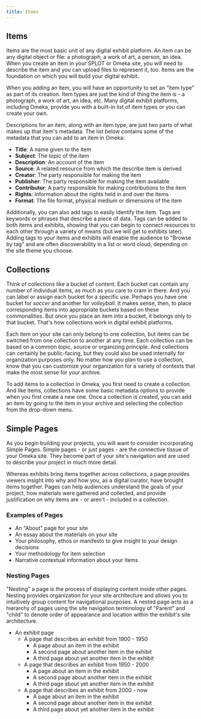 ```yaml
---
title: Items
---
```


## Items

Items are the most basic unit of any digital exhibit platform. An item can be any digital object or file: a photograph, a work of art, a person, an idea. When you create an item in your SPLOT or Omeka site, you will need to describe the item and you can upload files to represent it, too. Items are the foundation on which you will build your digital exhibit.

When you adding an item, you will have an opportunity to set an “item type” as part of its creation. Item types are just the kind of thing the item is - a photograph, a work of art, an idea, etc. Many digital exhibit platforms, including Omeka, provide you with a built-in list of item types or you can create your own.

Descriptions for an item, along with an item type, are just two parts of what makes up that item's metadata. The list below contains some of the metadata that you can add to an item in Omeka:

- **Title**: A name given to the item
- **Subject**: The topic of the item
- **Description**: An account of the item
- **Source**: A related resource from which the describe item is derived
- **Creator**: The party responsible for making the item
- **Publisher**: The party responsible for making the item available
- **Contributor**: A party responsible for making contributions to the item
- **Rights**: Information about the rights held in and over the items
- **Format**: The file format, physical medium or dimensions of the item

Additionally, you can also add tags to easily identify the item. Tags are keywords or phrases that describe a piece of data. Tags can be added to both items and exhibits, showing that you can begin to connect resources to each other through a variety of means (but we will get to exhibits later). Adding tags to your items and exhibits will enable the audience to "Browse by tag" and are often discoverability in a list or word cloud, depending on the site theme you choose.

## Collections

Think of collections like a bucket of content. Each bucket can contain any number of individual items, as much as you care to cram in there. And you can label or assign each bucket for a specific use. Perhaps you have one bucket for *soccer* and another for *volleyball*. It makes sense, then, to place corresponding items into appropriate buckets based on these commonalities. But once you place an item into a bucket, it belongs only to that bucket. That's how collections work in digital exhibit platforms.

Each item on your site can only belong to one collection, but items can be switched from one collection to another at any time. Each collection can be based on a common topic, source or organizing principle. And collections can certainly be public-facing, but they could also be used internally for organization purposes only. No matter how you plan to use a collection, know that you can customize your organization for a variety of contexts that make the most sense for your archive.

To add items to a collection in Omeka, you first need to create a collection. And like items, collections have some basic metadata options to provide when you first create a new one. Once a collection is created, you can add an item by going to the item in your archive and selecting the collection from the drop-down menu.

## Simple Pages

As you begin building your projects, you will want to consider incorporating Simple Pages. Simple pages - or just pages - are the connective tissue of your Omeka site. They become part of your site's navigation and are used to describe your project in much more detail.

Whereas exhibits bring items together across collections, a page provides viewers insight into why and how you, as a digital curator, have brought items together. Pages can help audiences understand the goals of your project, how materials were gathered and collected, and provide justification on why items are - or aren't - included in a collection.

### Examples of Pages
- An "About" page for your site
- An essay about the materials on your site
- Your philosophy, ethos or manifesto to give insight to your design decisions
- Your methodology for item selection
- Narrative contextual information about your items

### Nesting Pages
"Nesting" a page is the process of displaying content inside other pages. Nesting provides organization for your site architecture and allows you to intuitively group content for navigational purposes. A nested page acts as a hierarchy of pages using the site navigation terminology of "Parent" and "child" to denote order of appearance and location within the exhibit's site architecture.

- An exhibit page
  - A page that describes an exhibit from 1900 - 1950
    - A page about an item in the exhibit
    - A second page about another item in the exhibit
    - A third page about yet another item in the exhibit
  - A page that describes an exhibit from 1950 - 2000
    - A page about an item in the exhibit
    - A second page about another item in the exhibit
    - A third page about yet another item in the exhibit
  - A page that describes an exhibit from 2000 - now
    - A page about an item in the exhibit
    - A second page about another item in the exhibit
    - A third page about yet another item in the exhibit
